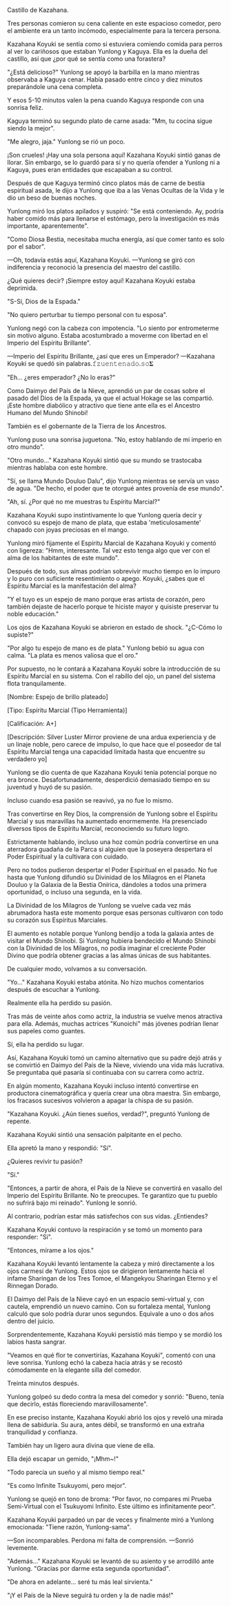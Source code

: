 
Castillo de Kazahana.

Tres personas comieron su cena caliente en este espacioso comedor, pero el ambiente era un tanto incómodo, especialmente para la tercera persona.

Kazahana Koyuki se sentía como si estuviera comiendo comida para perros al ver lo cariñosos que estaban Yunlong y Kaguya. Ella es la dueña del castillo, así que ¿por qué se sentía como una forastera?

"¿Está delicioso?" Yunlong se apoyó la barbilla en la mano mientras observaba a Kaguya cenar. Había pasado entre cinco y diez minutos preparándole una cena completa.

Y esos 5-10 minutos valen la pena cuando Kaguya responde con una sonrisa feliz.

Kaguya terminó su segundo plato de carne asada: "Mm, tu cocina sigue siendo la mejor".

"Me alegro, jaja." Yunlong se rió un poco.

¡Son crueles! ¡Hay una sola persona aquí! Kazahana Koyuki sintió ganas de llorar. Sin embargo, se lo guardó para sí y no quería ofender a Yunlong ni a Kaguya, pues eran entidades que escapaban a su control.

Después de que Kaguya terminó cinco platos más de carne de bestia espiritual asada, le dijo a Yunlong que iba a las Venas Ocultas de la Vida y le dio un beso de buenas noches.

Yunlong miró los platos apilados y suspiró: "Se está conteniendo. Ay, podría haber comido más para llenarse el estómago, pero la investigación es más importante, aparentemente".

"Como Diosa Bestia, necesitaba mucha energía, así que comer tanto es solo por el sabor".

—Oh, todavía estás aquí, Kazahana Koyuki. —Yunlong se giró con indiferencia y reconoció la presencia del maestro del castillo.

¿Qué quieres decir? ¡Siempre estoy aquí! Kazahana Koyuki estaba deprimida.

"S-Sí, Dios de la Espada."

"No quiero perturbar tu tiempo personal con tu esposa".

Yunlong negó con la cabeza con impotencia. "Lo siento por entrometerme sin motivo alguno. Estaba acostumbrado a moverme con libertad en el Imperio del Espíritu Brillante".

—Imperio del Espíritu Brillante, ¿así que eres un Emperador? —Kazahana Koyuki se quedó sin palabras.𝚏𝚣𝚞𝚎𝚗𝚝𝚎𝚗𝚊𝚍𝚘.𝚜𝚘𝚺

"Eh... ¿eres emperador? ¿No lo eras?"

Como Daimyo del País de la Nieve, aprendió un par de cosas sobre el pasado del Dios de la Espada, ya que el actual Hokage se las compartió. ¡Este hombre diabólico y atractivo que tiene ante ella es el Ancestro Humano del Mundo Shinobi!

También es el gobernante de la Tierra de los Ancestros.

Yunlong puso una sonrisa juguetona. "No, estoy hablando de mi imperio en otro mundo".

"Otro mundo..." Kazahana Koyuki sintió que su mundo se trastocaba mientras hablaba con este hombre.

"Sí, se llama Mundo Douluo Dalu", dijo Yunlong mientras se servía un vaso de agua. "De hecho, el poder que te otorgué antes provenía de ese mundo".

"Ah, sí. ¿Por qué no me muestras tu Espíritu Marcial?"

Kazahana Koyuki supo instintivamente lo que Yunlong quería decir y convocó su espejo de mano de plata, que estaba 'meticulosamente' chapado con joyas preciosas en el mango.

Yunlong miró fijamente el Espíritu Marcial de Kazahana Koyuki y comentó con ligereza: "Hmm, interesante. Tal vez esto tenga algo que ver con el alma de los habitantes de este mundo".

Después de todo, sus almas podrían sobrevivir mucho tiempo en lo impuro y lo puro con suficiente resentimiento o apego. Koyuki, ¿sabes que el Espíritu Marcial es la manifestación del alma?

"Y el tuyo es un espejo de mano porque eras artista de corazón, pero también dejaste de hacerlo porque te hiciste mayor y quisiste preservar tu noble educación."

Los ojos de Kazahana Koyuki se abrieron en estado de shock. "¿C-Cómo lo supiste?"

"Por algo tu espejo de mano es de plata." Yunlong bebió su agua con calma. "La plata es menos valiosa que el oro."

Por supuesto, no le contará a Kazahana Koyuki sobre la introducción de su Espíritu Marcial en su sistema. Con el rabillo del ojo, un panel del sistema flota tranquilamente.

[Nombre: Espejo de brillo plateado]

[Tipo: Espíritu Marcial (Tipo Herramienta)]

[Calificación: A+]

[Descripción: Silver Luster Mirror proviene de una ardua experiencia y de un linaje noble, pero carece de impulso, lo que hace que el poseedor de tal Espíritu Marcial tenga una capacidad limitada hasta que encuentre su verdadero yo]

Yunlong se dio cuenta de que Kazahana Koyuki tenía potencial porque no era bronce. Desafortunadamente, desperdició demasiado tiempo en su juventud y huyó de su pasión.

Incluso cuando esa pasión se reavivó, ya no fue lo mismo.

Tras convertirse en Rey Dios, la comprensión de Yunlong sobre el Espíritu Marcial y sus maravillas ha aumentado enormemente. Ha presenciado diversos tipos de Espíritu Marcial, reconociendo su futuro logro.

Estrictamente hablando, incluso una hoz común podría convertirse en una aterradora guadaña de la Parca si alguien que la poseyera despertara el Poder Espiritual y la cultivara con cuidado.

Pero no todos pudieron despertar el Poder Espiritual en el pasado. No fue hasta que Yunlong difundió su Divinidad de los Milagros en el Planeta Douluo y la Galaxia de la Bestia Onírica, dándoles a todos una primera oportunidad, o incluso una segunda, en la vida.

La Divinidad de los Milagros de Yunlong se vuelve cada vez más abrumadora hasta este momento porque esas personas cultivaron con todo su corazón sus Espíritus Marciales.

El aumento es notable porque Yunlong bendijo a toda la galaxia antes de visitar el Mundo Shinobi. Si Yunlong hubiera bendecido el Mundo Shinobi con la Divinidad de los Milagros, no podía imaginar el creciente Poder Divino que podría obtener gracias a las almas únicas de sus habitantes.

De cualquier modo, volvamos a su conversación.

"Yo..." Kazahana Koyuki estaba atónita. No hizo muchos comentarios después de escuchar a Yunlong.

Realmente ella ha perdido su pasión.

Tras más de veinte años como actriz, la industria se vuelve menos atractiva para ella. Además, muchas actrices "Kunoichi" más jóvenes podrían llenar sus papeles como guantes.

Sí, ella ha perdido su lugar.

Así, Kazahana Koyuki tomó un camino alternativo que su padre dejó atrás y se convirtió en Daimyo del País de la Nieve, viviendo una vida más lucrativa. Se preguntaba qué pasaría si continuaba con su carrera como actriz.

En algún momento, Kazahana Koyuki incluso intentó convertirse en productora cinematográfica y quería crear una obra maestra. Sin embargo, los fracasos sucesivos volvieron a apagar la chispa de su pasión.

"Kazahana Koyuki. ¿Aún tienes sueños, verdad?", preguntó Yunlong de repente.

Kazahana Koyuki sintió una sensación palpitante en el pecho.

Ella apretó la mano y respondió: "Sí".

¿Quieres revivir tu pasión?

"Sí."

"Entonces, a partir de ahora, el País de la Nieve se convertirá en vasallo del Imperio del Espíritu Brillante. No te preocupes. Te garantizo que tu pueblo no sufrirá bajo mi reinado". Yunlong le sonrió.

Al contrario, podrían estar más satisfechos con sus vidas. ¿Entiendes?

Kazahana Koyuki contuvo la respiración y se tomó un momento para responder: "Sí".

"Entonces, mírame a los ojos."

Kazahana Koyuki levantó lentamente la cabeza y miró directamente a los ojos carmesí de Yunlong. Estos ojos se dirigieron lentamente hacia el infame Sharingan de los Tres Tomoe, el Mangekyou Sharingan Eterno y el Rinnegan Dorado.

El Daimyo del País de la Nieve cayó en un espacio semi-virtual y, con cautela, emprendió un nuevo camino. Con su fortaleza mental, Yunlong calculó que solo podría durar unos segundos. Equivale a uno o dos años dentro del juicio.

Sorprendentemente, Kazahana Koyuki persistió más tiempo y se mordió los labios hasta sangrar.

"Veamos en qué flor te convertirías, Kazahana Koyuki", comentó con una leve sonrisa. Yunlong echó la cabeza hacia atrás y se recostó cómodamente en la elegante silla del comedor.

Treinta minutos después.

Yunlong golpeó su dedo contra la mesa del comedor y sonrió: "Bueno, tenía que decirlo, estás floreciendo maravillosamente".

En ese preciso instante, Kazahana Koyuki abrió los ojos y reveló una mirada llena de sabiduría. Su aura, antes débil, se transformó en una extraña tranquilidad y confianza.

También hay un ligero aura divina que viene de ella.

Ella dejó escapar un gemido, "¡Mhm~!"

"Todo parecía un sueño y al mismo tiempo real."

"Es como Infinite Tsukuyomi, pero mejor".

Yunlong se quejó en tono de broma: "Por favor, no compares mi Prueba Semi-Virtual con el Tsukuyomi Infinito. Este último es infinitamente peor".

Kazahana Koyuki parpadeó un par de veces y finalmente miró a Yunlong emocionada: "Tiene razón, Yunlong-sama".

—Son incomparables. Perdona mi falta de comprensión. —Sonrió levemente.

"Además..." Kazahana Koyuki se levantó de su asiento y se arrodilló ante Yunlong. "Gracias por darme esta segunda oportunidad".

"De ahora en adelante... seré tu más leal sirvienta."

"¡Y el País de la Nieve seguirá tu orden y la de nadie más!"
